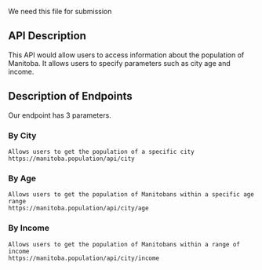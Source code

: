 We need this file for submission

## API Description
This API would allow users to access information about the population of Manitoba. It allows users to specify parameters such as city age and income.  

## Description of Endpoints

Our endpoint has 3 parameters. 

### By City
    Allows users to get the population of a specific city
    https://manitoba.population/api/city

### By Age
    Allows users to get the population of Manitobans within a specific age range
    https://manitoba.population/api/city/age

### By Income
    Allows users to get the population of Manitobans within a range of income
    https://manitoba.population/api/city/income
